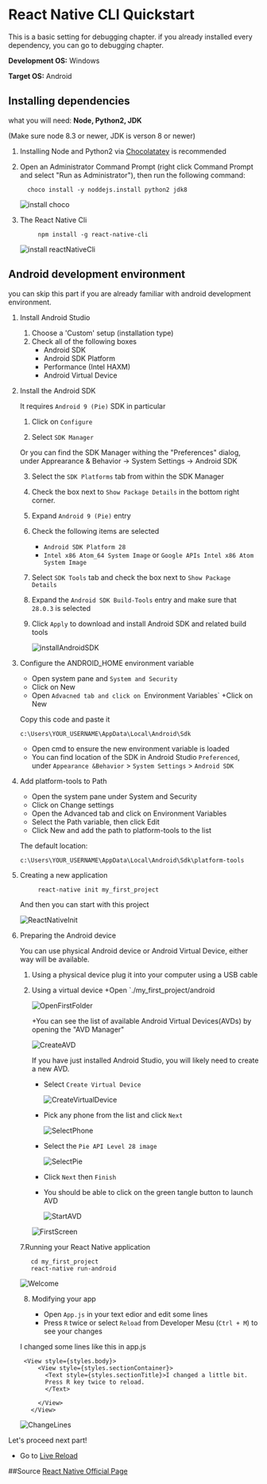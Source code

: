 # React Native CLI Quickstart

This is a basic setting for debugging chapter. if you already installed every dependency, you can go to debugging chapter.

__Development OS:__ Windows

__Target OS:__ Android

## Installing dependencies

what you will need: __Node, Python2, JDK__

(Make sure node 8.3 or newer, JDK is verson 8 or newer)

1. Installing Node and Python2 via [Chocolatatey](https://chocolatey.org/courses/installation/installing?method=installing-chocolatey) is recommended

2. Open an Administrator Command Prompt (right click Command Prompt and select "Run as Administrator"), then run the following command:

         choco install -y noddejs.install python2 jdk8

    ![install choco](../Images/Choco_install.png)

3. The React Native Cli

            npm install -g react-native-cli

    ![install reactNativeCli](../Images/ReactNativeCliInstall.png)

## Android development environment

you can skip this part if you are already familiar with android development environment.

1. Install Android Studio
    1. Choose a 'Custom' setup (installation type)
    2. Check all of the following boxes
        + Android SDK
        + Android SDK Platform
        + Performance (Intel HAXM)
        + Android Virtual Device

2. Install the Android SDK

    It requires `Android 9 (Pie)` SDK in particular
   
   
    1. Click on `Configure`
   
   2. Select `SDK Manager`

    Or you can find the SDK Manager withing the "Preferences" dialog,
    under Apprearance & Behavior → System Settings → Android SDK

    3. Select the `SDK Platforms` tab from within the SDK Manager
    
    4. Check the box next to `Show Package Details` in the bottom right corner.

    5. Expand `Android 9 (Pie)` entry
    
    6. Check the following items are selected
        + `Android SDK Platform 28`
        + `Intel x86 Atom_64 System Image` or `Google APIs Intel x86 Atom System Image`

    7. Select `SDK Tools` tab and check the box next to `Show Package Details`
    
    8. Expand the `Android SDK Build-Tools` entry and make sure that `28.0.3` is selected

    9. Click `Apply` to download and install Android SDK and related build tools


        ![installAndroidSDK](../Images/InstallAndroidSDK.png)

3. Configure the ANDROID_HOME environment variable

    + Open system pane and `System and Security`
    + Click on New
    + Open `Advacned tab and click on `Environment Variables`
    +Click on New 

    Copy this code and paste it

    ```c:\Users\YOUR_USERNAME\AppData\Local\Android\Sdk```

    + Open cmd to ensure the new environment variable is loaded 
    + You can find location of the SDK in Android Studio `Preferenced`, under `Appearance &Behavior` > `System Settings` > `Android SDK` 

4. Add platform-tools to Path

    + Open the system pane under System and Security
    + Click on Change settings
    + Open the Advanced tab and click on Environment Variables
    + Select the Path variable, then click Edit
    + Click New and add the path to platform-tools to the list

    The default location:

    ```c:\Users\YOUR_USERNAME\AppData\Local\Android\Sdk\platform-tools```

5. Creating a new application

            react-native init my_first_project

    And then you can start with this project 

    ![ReactNativeInit](../Images/ReactNativeInit.png)

6. Preparing the Android device

    You can use physical Android device or Android Virtual Device, either way will be available.

    1. Using a physical device
        plug it into your computer using a USB cable 

    2. Using a virtual device 
       +Open `./my_first_project/android

        ![OpenFirstFolder](../Images/OpenFirstFolder.png)

       +You can see the list of available Android Virtual Devices(AVDs) by opening the "AVD Manager"

        ![CreateAVD](../Images/CreateAVD.png)

     


       If you have just installed Android Studio, you will likely need to create a new AVD.

       + Select `Create Virtual Device`

         ![CreateVirtualDevice](../Images/CreateVirtualDevice.png)

       + Pick any phone from the list and click `Next`

         ![SelectPhone](../Images/SelectPhone.png)

       + Select the `Pie API Level 28 image`

            ![SelectPie](../Images/SelectPie.png)

       + Click `Next` then `Finish`
       + You should be able to click on the green tangle button to launch AVD 

            ![StartAVD](../Images/StartAVD.png)
       
        
        ![FirstScreen](../Images/FirstScreen.png)


    7.Running your React Native application

     ```
        cd my_first_project
        react-native run-android
     ```

    ![Welcome](../Images/WelcomeToReact.png)

    8. Modifying your app

        + Open `App.js` in your text edior and edit some lines
        + Press `R` twice or select `Reload` from Developer Mesu (`Ctrl + M`) to see your changes

    I changed some lines like this in app.js 

        <View style={styles.body}>
            <View style={styles.sectionContainer}>
              <Text style={styles.sectionTitle}>I changed a little bit.
              Press R key twice to reload. 
              </Text>

            </View>
          </View>
        
    ![ChangeLines](../Images/ChangeLines.png)


Let's proceed next part!

- Go to [Live Reload](LiveReload.md)

##Source
[React Native Official Page](https://facebook.github.io/react-native/docs/getting-started)